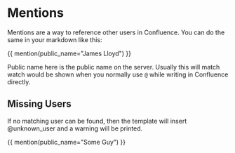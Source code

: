 # Mentions

Mentions are a way to reference other users in Confluence. You can do the same
in your markdown like this:

{{ mention(public_name="James Lloyd") }}

Public name here is the public name on the server. Usually this will match
watch would be shown when you normally use `@` while writing in Confluence
directly.

## Missing Users

If no matching user can be found, then the template will insert @unknown_user
and a warning will be printed.

{{ mention(public_name="Some Guy") }}
